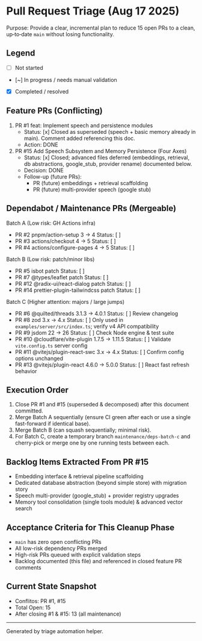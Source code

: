 # Pull Request Triage (Aug 17 2025)

Purpose: Provide a clear, incremental plan to reduce 15 open PRs to a clean, up‑to‑date `main` without losing functionality.

## Legend
- [ ] Not started
- [~] In progress / needs manual validation
- [x] Completed / resolved

## Feature PRs (Conflicting)
1. PR #1 feat: Implement speech and persistence modules
   - Status: [x] Closed as superseded (speech + basic memory already in main). Comment added referencing this doc.
   - Action: DONE
2. PR #15 Add Speech Subsystem and Memory Persistence (Four Axes)
   - Status: [x] Closed; advanced files deferred (embeddings, retrieval, db abstractions, google_stub, provider rename) documented below.
   - Decision: DONE
   - Follow-up (future PRs):
     - PR (future) embeddings + retrieval scaffolding
     - PR (future) multi-provider speech (google stub)

## Dependabot / Maintenance PRs (Mergeable)
Batch A (Low risk: GH Actions infra)
- PR #2 pnpm/action-setup 3 -> 4  Status: [ ]
- PR #3 actions/checkout 4 -> 5   Status: [ ]
- PR #4 actions/configure-pages 4 -> 5 Status: [ ]

Batch B (Low risk: patch/minor libs)
- PR #5 isbot patch              Status: [ ]
- PR #7 @types/leaflet patch     Status: [ ]
- PR #12 @radix-ui/react-dialog patch Status: [ ]
- PR #14 prettier-plugin-tailwindcss patch Status: [ ]

Batch C (Higher attention: majors / large jumps)
- PR #6 @quilted/threads 3.1.3 -> 4.0.1 Status: [ ] Review changelog
- PR #8 zod 3.x -> 4.x           Status: [ ] Only used in `examples/server/src/index.ts`; verify v4 API compatibility
- PR #9 jsdom 22 -> 26           Status: [ ] Check Node engine & test suite
- PR #10 @cloudflare/vite-plugin 1.7.5 -> 1.11.5 Status: [ ] Validate `vite.config.ts` server config
- PR #11 @vitejs/plugin-react-swc 3.x -> 4.x Status: [ ] Confirm config options unchanged
- PR #13 @vitejs/plugin-react 4.6.0 -> 5.0.0 Status: [ ] React fast refresh behavior

## Execution Order
1. Close PR #1 and #15 (superseded & decomposed) after this document committed.
2. Merge Batch A sequentially (ensure CI green after each or use a single fast-forward if identical base).
3. Merge Batch B (can squash sequentially; minimal risk).
4. For Batch C, create a temporary branch `maintenance/deps-batch-c` and cherry-pick or merge one by one running tests between each.

## Backlog Items Extracted From PR #15
- Embedding interface & retrieval pipeline scaffolding
- Dedicated database abstraction (beyond simple store) with migration story
- Speech multi-provider (google_stub) + provider registry upgrades
- Memory tool consolidation (single tools module) & advanced vector search

## Acceptance Criteria for This Cleanup Phase
- `main` has zero open conflicting PRs
- All low-risk dependency PRs merged
- High-risk PRs queued with explicit validation steps
- Backlog documented (this file) and referenced in closed feature PR comments

## Current State Snapshot
- Conflitos: PR #1, #15
- Total Open: 15
- After closing #1 & #15: 13 (all maintenance)

---
Generated by triage automation helper.
